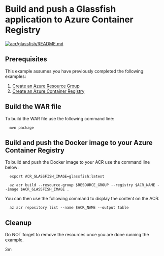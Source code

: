
# Build and push a Glassfish application to Azure Container Registry

[![acr/glassfish/README.md](https://github.com/Azure-Samples/java-on-azure-examples/actions/workflows/acr_glassfish_README_md.yml/badge.svg)](https://github.com/Azure-Samples/java-on-azure-examples/actions/workflows/acr_glassfish_README_md.yml)

## Prerequisites

This example assumes you have previously completed the following examples:

1. [Create an Azure Resource Group](../../group/create/README.md)
1. [Create an Azure Container Registry](../create/README.md)

<!-- 

  if [[ -z $REGION ]]; then
    export REGION=eastus2
  fi

  -->
<!-- workflow.cron(0 1 * * 1) -->
<!-- workflow.include(../create/README.md) -->

## Build the WAR file

<!-- workflow.run()

  cd acr/glassfish

  -->

To build the WAR file use the following command line:

```shell
  mvn package
```

## Build and push the Docker image to your Azure Container Registry

To build and push the Docker image to your ACR use the command line below:

```shell
  export ACR_GLASSFISH_IMAGE=glassfish:latest

  az acr build --resource-group $RESOURCE_GROUP --registry $ACR_NAME --image $ACR_GLASSFISH_IMAGE .
```

You can then use the following command to display the content on the ACR:

```shell
  az acr repository list --name $ACR_NAME --output table
```

<!-- workflow.run()

  cd ../..

  -->

<!-- workflow.directOnly()

  export RESULT=$(az acr repository show --name $ACR_NAME --image $ACR_GLASSFISH_IMAGE)
  az group delete --name $RESOURCE_GROUP --yes || true
  if [[ -z $RESULT ]]; then
    echo "Unable to find $ACR_GLASSFISH_IMAGE image"
    exit 1
  fi

  -->

## Cleanup

Do NOT forget to remove the resources once you are done running the example.

3m
